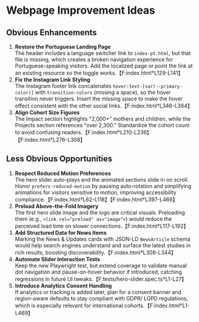 # Webpage Improvement Ideas

## Obvious Enhancements
1. **Restore the Portuguese Landing Page**  
   The header includes a language switcher link to `index-pt.html`, but that file is missing, which creates a broken navigation experience for Portuguese-speaking visitors. Add the localized page or point the link at an existing resource so the toggle works.【F:index.html†L129-L141】
2. **Fix the Instagram Link Styling**  
   The Instagram footer link concatenates `hover:text-[var(--primary-color)]` with `transition-colors` (missing a space), so the hover transition never triggers. Insert the missing space to make the hover effect consistent with the other social links.【F:index.html†L346-L364】
3. **Align Cohort Size Figures**  
   The Impact section highlights "2,000+" mothers and children, while the Projects section references "over 2,300." Standardize the cohort count to avoid confusing readers.【F:index.html†L210-L236】【F:index.html†L276-L308】

## Less Obvious Opportunities
1. **Respect Reduced Motion Preferences**  
   The hero slider auto-plays and the animated sections slide in on scroll. Honor `prefers-reduced-motion` by pausing auto-rotation and simplifying animations for visitors sensitive to motion, improving accessibility compliance.【F:index.html†L62-L118】【F:index.html†L397-L466】
2. **Preload Above-the-Fold Imagery**  
   The first hero slide image and the logo are critical visuals. Preloading them (e.g., `<link rel="preload" as="image">`) would reduce the perceived load time on slower connections.【F:index.html†L117-L192】
3. **Add Structured Data for News Items**  
   Marking the News & Updates cards with JSON-LD `NewsArticle` schema would help search engines understand and surface the latest studies in rich results, boosting discoverability.【F:index.html†L308-L344】
4. **Automate Slider Interaction Tests**  
   Keep the new Playwright test, but extend coverage to validate manual dot navigation and pause-on-hover behavior if introduced, catching regressions in future UI tweaks.【F:tests/hero-slider.spec.ts†L1-L27】
5. **Introduce Analytics Consent Handling**  
   If analytics or tracking is added later, plan for a consent banner and region-aware defaults to stay compliant with GDPR/ LGPD regulations, which is especially relevant for international cohorts.【F:index.html†L1-L469】
